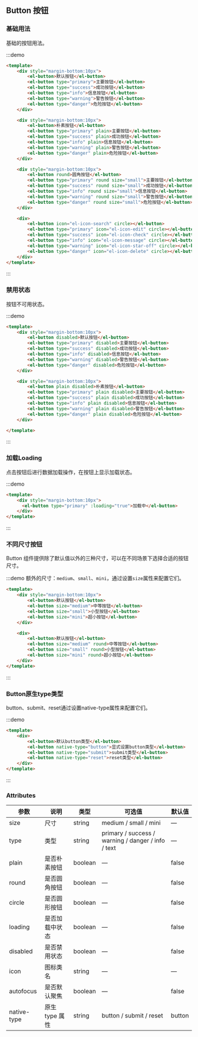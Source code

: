 ## Button 按钮

### 基础用法
基础的按钮用法。

:::demo

```html
<template>
	<div style="margin-bottom:10px">
		<el-button>默认按钮</el-button>
		<el-button type="primary">主要按钮</el-button>
		<el-button type="success">成功按钮</el-button>
		<el-button type="info">信息按钮</el-button>
		<el-button type="warning">警告按钮</el-button>
		<el-button type="danger">危险按钮</el-button>
	</div>

    <div style="margin-bottom:10px">
		<el-button>朴素按钮</el-button>
		<el-button type="primary" plain>主要按钮</el-button>
		<el-button type="success" plain>成功按钮</el-button>
		<el-button type="info" plain>信息按钮</el-button>
		<el-button type="warning" plain>警告按钮</el-button>
		<el-button type="danger" plain>危险按钮</el-button>
	</div>

    <div style="margin-bottom:10px">
		<el-button round>圆角按钮</el-button>
		<el-button type="primary" round size="small">主要按钮</el-button>
		<el-button type="success" round size="small">成功按钮</el-button>
		<el-button type="info" round size="small">信息按钮</el-button>
		<el-button type="warning" round size="small">警告按钮</el-button>
		<el-button type="danger" round size="small">危险按钮</el-button>
	</div>

    <div>
		<el-button icon="el-icon-search" circle></el-button>
        <el-button type="primary" icon="el-icon-edit" circle></el-button>
        <el-button type="success" icon="el-icon-check" circle></el-button>
        <el-button type="info" icon="el-icon-message" circle></el-button>
        <el-button type="warning" icon="el-icon-star-off" circle></el-button>
        <el-button type="danger" icon="el-icon-delete" circle></el-button>
    </div>
</template>
```

:::


### 禁用状态
按钮不可用状态。

:::demo

```html
<template>
	<div style="margin-bottom:10px">
		<el-button disabled>默认按钮</el-button>
        <el-button type="primary" disabled>主要按钮</el-button>
        <el-button type="success" disabled>成功按钮</el-button>
        <el-button type="info" disabled>信息按钮</el-button>
        <el-button type="warning" disabled>警告按钮</el-button>
        <el-button type="danger" disabled>危险按钮</el-button>
	</div>

    <div style="margin-bottom:10px">
		<el-button plain disabled>朴素按钮</el-button>
        <el-button type="primary" plain disabled>主要按钮</el-button>
        <el-button type="success" plain disabled>成功按钮</el-button>
        <el-button type="info" plain disabled>信息按钮</el-button>
        <el-button type="warning" plain disabled>警告按钮</el-button>
        <el-button type="danger" plain disabled>危险按钮</el-button>
	</div>

</template>
```

:::


### 加载Loading
点击按钮后进行数据加载操作，在按钮上显示加载状态。

:::demo

```html
<template>
	<div style="margin-bottom:10px">
	  <el-button type="primary" :loading="true">加载中</el-button>
	</div>
</template>
```
:::


### 不同尺寸按钮
Button 组件提供除了默认值以外的三种尺寸，可以在不同场景下选择合适的按钮尺寸。

:::demo 额外的尺寸：`medium`、`small`、`mini`，通过设置`size`属性来配置它们。

```html
<template>
	<div style="margin-bottom:10px">
		<el-button>默认按钮</el-button>
		<el-button size="medium">中等按钮</el-button>
		<el-button size="small">小型按钮</el-button>
		<el-button size="mini">超小按钮</el-button>
	</div>

	<div>
		<el-button>默认按钮</el-button>
		<el-button size="medium" round>中等按钮</el-button>
		<el-button size="small" round>小型按钮</el-button>
		<el-button size="mini" round>超小按钮</el-button>
	</div>
</template>
```

:::


### Button原生type类型
button、submit、reset通过设置native-type属性来配置它们。

:::demo

```html
<template>
    <div>
		<el-button>默认button类型</el-button>
		<el-button native-type="button">显式设置button类型</el-button>
		<el-button native-type="submit">submit类型</el-button>
		<el-button native-type="reset">reset类型</el-button>
	</div>
</template>
```
:::


### Attributes

| 参数        | 说明           | 类型    | 可选值                                             | 默认值 |
| ----------- | -------------- | ------- | -------------------------------------------------- | ------ |
| size        | 尺寸           | string  | medium / small / mini                              | —      |
| type        | 类型           | string  | primary / success / warning / danger / info / text | —      |
| plain       | 是否朴素按钮   | boolean | —                                                  | false  |
| round       | 是否圆角按钮   | boolean | —                                                  | false  |
| circle      | 是否圆形按钮   | boolean | —                                                  | false  |
| loading     | 是否加载中状态 | boolean | —                                                  | false  |
| disabled    | 是否禁用状态   | boolean | —                                                  | false  |
| icon        | 图标类名       | string  | —                                                  | —      |
| autofocus   | 是否默认聚焦   | boolean | —                                                  | false  |
| native-type | 原生 type 属性 | string  | button / submit / reset                            | button |
